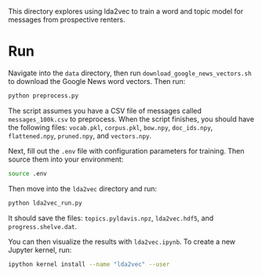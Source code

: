 
This directory explores using lda2vec to train a word and topic model for messages from prospective renters.

# Run

Navigate into the `data` directory, then run `download_google_news_vectors.sh` to download the Google News word vectors. Then run:

```bash
python preprocess.py
```

The script assumes you have a CSV file of messages called `messages_100k.csv` to preprocess. When the script finishes, you should have the following files: `vocab.pkl`, `corpus.pkl`, `bow.npy`, `doc_ids.npy`, `flattened.npy`, `pruned.npy`, and `vectors.npy`.

Next, fill out the `.env` file with configuration parameters for training. Then source them into your environment:

```bash
source .env
```

Then move into the `lda2vec` directory and run:

```bash
python lda2vec_run.py
```

It should save the files: `topics.pyldavis.npz`, `lda2vec.hdf5`, and `progress.shelve.dat`.

You can then visualize the results with `lda2vec.ipynb`. To create a new Jupyter kernel, run:

```bash
ipython kernel install --name "lda2vec" --user
```
